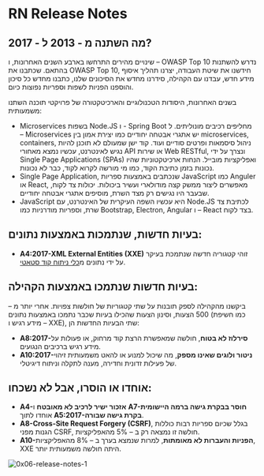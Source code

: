 # RN Release Notes

## מה השתנה מ - 2013 ל - 2017?

שינויים מהירים התרחשו בארבע השנים האחרונות, ו – OWASP Top 10 נדרש להשתנות בהתאם. שכתבנו את OWASP Top 10, חידשנו את שיטת העבודה, יצרנו תהליך איסוף מידע חדש, עבדנו עם הקהילה, סידרנו מחדש את הסיכונים שלנו, כתבנו מחדש כל סיכון והוספנו הפניות לשפות וספריות נפוצות כיום.

בשנים האחרונות, היסודות הטכנולוגיים והארכיטקטורה של פרויקטי תוכנה השתנו משמעותית:
* Microservices בשפות Node.JS ו -  Spring Boot מחליפים רכיבים מונוליתים. ל – Microservices יש אתגרי אבטחה יחודיים כמו יצירת אמון בין microservices, containers, ניהול סיסמאות ופרטים סודיים ועוד. קוד ישן שמעולם לא תוכנן להיות נגיש לאינטרנט, עכשיו נמצא מאחורי API או שירות Web RESTful, ונצרך על ידי  Single Page Applications (SPAs) ואפליקציות מובייל. הנחות ארכיטקטוניות שהיו נכונות בזמן כתיבת הקוד, כמו מי מורשה לקרוא לקוד, כבר לא נכונות.
* Single Page Application, שנכתבים באמצעות ספריות JavaScript כמו Anguler או React, מאפשרים ליצור ממשק קצה מודולארי ועשיר ביכולות. יכולות צד לקוח, שבעבר היו נגישים רק מצד השרת, מוסיפים אתגרי אבטחה יחודיים.
* JavaScript היא עכשיו השפה העיקרית של האינטרנט, עם Node.JS לכתיבת צד שרת, וספריות מודרניות כמו Bootstrap, Electron, Angular ו – React בצד לקוח.

## בעיות חדשות, שנתמכות באמצעות נתונים:
* **A4:2017-XML External Entities (XXE)** זוהי קטגוריה חדשה שנתמכת בעיקר על ידי נתונים מ[כלי ניתוח קוד סטאטי](https://wiki.owasp.org/index.php/Source_Code_Analysis_Tools).

## בעיות חדשות שנתמכו באמצעות הקהילה:
ביקשנו מהקהילה לספק תובנות על שתי קטגוריות של חולשות צפויות. אחרי יותר מ – 500 הצעות, וסינון הצעות שהכילו בעיות שכבר נתמכו באמצעות נתונים (כמו חשיפת מידע רגיש ו – XXE), שתי הבעיות החדשות הן:
* **A8:2017-סירלוז לא בטוח**, חולשה שמאפשרת הרצת קוד מרחוק, או פעולות על מידע רגיש ברכיבים הנגועים.
* **A10:2017-ניטור ולוגים שאינו מספק**, מה שיכול למנוע או להאט משמעותית זיהוי של פעילות זדונית וחדירה, מענה לתקלה וניתוח דיגיטלי.

## אוחדו או הוסרו, אבל לא נשכחו: 
* **A4-אזכור ישיר לרכיב לא מאובטח** ו **A7-חוסר בבקרת גישה ברמה היישומית** אוחדו לתוך **A5:2017-בקרת גישה שבורה**.
* **A8-Cross-Site Request Forgery (CSRF)**, בגלל שכיום ספריות רבות כוללות הגנות מפני CSRF, חולשה זו נמצאה רק ב – 5%  מהאפליקציות.
* **A10-הפניות והעברות לא מאומתות**, למרות שנמצא בערך ב – 8% מהאפליקציות, XXE היתה חולשה משמעותית יותר.

![0x06-release-notes-1](images/0x06-release-notes-1.png)
